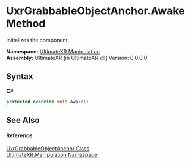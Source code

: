 # UxrGrabbableObjectAnchor.Awake Method 
 

Initializes the component.

**Namespace:**&nbsp;<a href="N_UltimateXR_Manipulation">UltimateXR.Manipulation</a><br />**Assembly:**&nbsp;UltimateXR (in UltimateXR.dll) Version: 0.0.0.0

## Syntax

**C#**<br />
``` C#
protected override void Awake()
```


## See Also


#### Reference
<a href="T_UltimateXR_Manipulation_UxrGrabbableObjectAnchor">UxrGrabbableObjectAnchor Class</a><br /><a href="N_UltimateXR_Manipulation">UltimateXR.Manipulation Namespace</a><br />